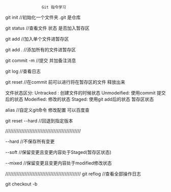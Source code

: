                     Git 指令学习

git init   //初始化一个文件夹  .git 是仓库

git status  //查看文件  状态  是否加入暂存区

git add  <file name>   //加入单个文件进暂存区

git  add  .  //添加所有的文件进暂存区

git  commit  -m  <message>  //提交 并加备注消息

git  log   //查看日志

git reset  <filename>  //在commit 前可以进行将在暂存区的文件 释放出来

文件状态区分:
    Untracked :   创建文件的时候状态
    Unmodeified:  使用commit 提交后的状态
    Modeified:    修改的状态
    Staged:       使用git add后的状态 暂存区状态

alias  //自定义git命令  修改配置   可以百度查

git reset   <commit hashValue>   --hard   //回退到指定版本

///////////////////////////////////////////////

--hard    //不保存所有变更

--soft    //保留变更且变更内容处于Staged(暂存区状态)

--mixed   //保留变更且变更内容处于modified修改状态

///////////////////////////////////////////////
git reflog   //查看全部操作日志

git checkout  -b  <name>  <template>   //创建分支  第一个参数为 分支名字   第二个参数 以哪个commit为复刻

git  branch  //查看全部分支 及所在分支

git checkout  <branchName>  //切换分支

git merge  <branchName>  //合并分支的变更

git pull      //更新到最新远程仓库内容


/////////////////////////////////////////////////////////////////////////////////////
                         专有名词               
Workspace：工作区
Index / Stage：暂存区
Repository：仓库区（或本地仓库）
Remote：远程仓库

                        一、新建代码库

            # 在当前目录新建一个Git代码库
            $ git init

            # 新建一个目录，将其初始化为Git代码库
            $ git init [project-name]

            # 下载一个项目和它的整个代码历史
            $ git clone [url]

                        二、配置
        Git的设置文件为.gitconfig，它可以在用户主目录下（全局配置），也可以在项目目录下（项目配置）。

            # 显示当前的Git配置
            $ git config --list

            # 编辑Git配置文件
            $ git config -e [--global]

            # 设置提交代码时的用户信息
            $ git config [--global] user.name "[name]"
            $ git config [--global] user.email "[email address]"

                        三、增加/删除文件

            # 添加指定文件到暂存区
            $ git add [file1] [file2] ...

            # 添加指定目录到暂存区，包括子目录
            $ git add [dir]

            # 添加当前目录的所有文件到暂存区
            $ git add .

            # 添加每个变化前，都会要求确认
            # 对于同一个文件的多处变化，可以实现分次提交
            $ git add -p

            # 删除工作区文件，并且将这次删除放入暂存区
            $ git rm [file1] [file2] ...

            # 停止追踪指定文件，但该文件会保留在工作区
            $ git rm --cached [file]

            # 改名文件，并且将这个改名放入暂存区
            $ git mv [file-original] [file-renamed]

                        四、代码提交

            # 提交暂存区到仓库区
            $ git commit -m [message]

            # 提交暂存区的指定文件到仓库区
            $ git commit [file1] [file2] ... -m [message]

            # 提交工作区自上次commit之后的变化，直接到仓库区
            $ git commit -a

            # 提交时显示所有diff信息
            $ git commit -v

            # 使用一次新的commit，替代上一次提交
            # 如果代码没有任何新变化，则用来改写上一次commit的提交信息
            $ git commit --amend -m [message]

            # 重做上一次commit，并包括指定文件的新变化
            $ git commit --amend [file1] [file2] ...

                        五、分支

            # 列出所有本地分支
            $ git branch

            # 列出所有远程分支
            $ git branch -r

            # 列出所有本地分支和远程分支
            $ git branch -a

            # 新建一个分支，但依然停留在当前分支
            $ git branch [branch-name]

            # 新建一个分支，并切换到该分支
            $ git checkout -b [branch]

            # 新建一个分支，指向指定commit
            $ git branch [branch] [commit]

            # 新建一个分支，与指定的远程分支建立追踪关系
            $ git branch --track [branch] [remote-branch]

            # 切换到指定分支，并更新工作区
            $ git checkout [branch-name]

            # 切换到上一个分支
            $ git checkout -

            # 建立追踪关系，在现有分支与指定的远程分支之间
            $ git branch --set-upstream [branch] [remote-branch]

            # 合并指定分支到当前分支
            $ git merge [branch]

            # 选择一个commit，合并进当前分支
            $ git cherry-pick [commit]

            # 删除分支
            $ git branch -d [branch-name]

            # 删除远程分支
            $ git push origin --delete [branch-name]
            $ git branch -dr [remote/branch]

                        六、标签

            # 列出所有tag
            $ git tag

            # 新建一个tag在当前commit
            $ git tag [tag]

            # 新建一个tag在指定commit
            $ git tag [tag] [commit]

            # 删除本地tag
            $ git tag -d [tag]

            # 删除远程tag
            $ git push origin :refs/tags/[tagName]

            # 查看tag信息
            $ git show [tag]

            # 提交指定tag
            $ git push [remote] [tag]

            # 提交所有tag
            $ git push [remote] --tags

            # 新建一个分支，指向某个tag
            $ git checkout -b [branch] [tag]

                        七、查看信息
                    
            # 显示有变更的文件
            $ git status

            # 显示当前分支的版本历史
            $ git log

            # 显示commit历史，以及每次commit发生变更的文件
            $ git log --stat

            # 搜索提交历史，根据关键词
            $ git log -S [keyword]

            # 显示某个commit之后的所有变动，每个commit占据一行
            $ git log [tag] HEAD --pretty=format:%s

            # 显示某个commit之后的所有变动，其"提交说明"必须符合搜索条件
            $ git log [tag] HEAD --grep feature

            # 显示某个文件的版本历史，包括文件改名
            $ git log --follow [file]
            $ git whatchanged [file]

            # 显示指定文件相关的每一次diff
            $ git log -p [file]

            # 显示过去5次提交
            $ git log -5 --pretty --oneline

            # 显示所有提交过的用户，按提交次数排序
            $ git shortlog -sn

            # 显示指定文件是什么人在什么时间修改过
            $ git blame [file]

            # 显示暂存区和工作区的差异
            $ git diff

            # 显示暂存区和上一个commit的差异
            $ git diff --cached [file]

            # 显示工作区与当前分支最新commit之间的差异
            $ git diff HEAD

            # 显示两次提交之间的差异
            $ git diff [first-branch]...[second-branch]

            # 显示今天你写了多少行代码
            $ git diff --shortstat "@{0 day ago}"

            # 显示某次提交的元数据和内容变化
            $ git show [commit]

            # 显示某次提交发生变化的文件
            $ git show --name-only [commit]

            # 显示某次提交时，某个文件的内容
            $ git show [commit]:[filename]

            # 显示当前分支的最近几次提交
            $ git reflog

                    八、远程同步

            # 下载远程仓库的所有变动
            $ git fetch [remote]

            # 显示所有远程仓库
            $ git remote -v

            # 显示某个远程仓库的信息
            $ git remote show [remote]

            # 增加一个新的远程仓库，并命名
            $ git remote add [shortname] [url]

            # 取回远程仓库的变化，并与本地分支合并
            $ git pull [remote] [branch]

            # 上传本地指定分支到远程仓库
            $ git push [remote] [branch]

            # 强行推送当前分支到远程仓库，即使有冲突
            $ git push [remote] --force

            # 推送所有分支到远程仓库
            $ git push [remote] --all

                    九、撤销

            # 恢复暂存区的指定文件到工作区
            $ git checkout [file]

            # 恢复某个commit的指定文件到暂存区和工作区
            $ git checkout [commit] [file]

            # 恢复暂存区的所有文件到工作区
            $ git checkout .

            # 重置暂存区的指定文件，与上一次commit保持一致，但工作区不变
            $ git reset [file]

            # 重置暂存区与工作区，与上一次commit保持一致
            $ git reset --hard

            # 重置当前分支的指针为指定commit，同时重置暂存区，但工作区不变
            $ git reset [commit]

            # 重置当前分支的HEAD为指定commit，同时重置暂存区和工作区，与指定commit一致
            $ git reset --hard [commit]

            # 重置当前HEAD为指定commit，但保持暂存区和工作区不变
            $ git reset --keep [commit]

            # 新建一个commit，用来撤销指定commit
            # 后者的所有变化都将被前者抵消，并且应用到当前分支
            $ git revert [commit]

            # 暂时将未提交的变化移除，稍后再移入
            $ git stash
            $ git stash pop

                        十、其他

            # 生成一个可供发布的压缩包
            $ git archive


































































